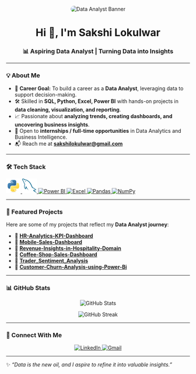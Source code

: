 <!-- Professional Banner -->
<p align="center">
  <img src="https://img.freepik.com/premium-photo/business-analytics-data-analysis-visualization-dashboard-with-charts-graphs-big-data-analytics-technology-concept_116317-5721.jpg?w=1200" 
       alt="Data Analyst Banner" 
       style="max-width: 100%; border-radius: 12px;" />
</p>

<h1 align="center">Hi 👋, I'm Sakshi Lokulwar</h1>
<h3 align="center">📊 Aspiring Data Analyst | Turning Data into Insights</h3>

---

### 💡 About Me
- 🎯 **Career Goal:** To build a career as a **Data Analyst**, leveraging data to support decision-making.  
- 🛠️ Skilled in **SQL, Python, Excel, Power BI** with hands-on projects in **data cleaning, visualization, and reporting**.  
- 📈 Passionate about **analyzing trends, creating dashboards, and uncovering business insights**.  
- 🤝 Open to **internships / full-time opportunities** in Data Analytics and Business Intelligence.  
- 📬 Reach me at **sakshilokulwar@gmail.com**  

---

### 🛠️ Tech Stack
<p align="left">
  <a href="https://www.python.org/" target="_blank">
    <img src="https://raw.githubusercontent.com/devicons/devicon/master/icons/python/python-original.svg" alt="Python" width="40" height="40"/>
  </a>
  <a href="https://www.mysql.com/" target="_blank">
    <img src="https://raw.githubusercontent.com/devicons/devicon/master/icons/mysql/mysql-original.svg" alt="MySQL" width="40" height="40"/>
  </a>
  <a href="https://powerbi.microsoft.com/" target="_blank">
    <img src="https://img.icons8.com/color/48/power-bi.png" alt="Power BI" width="40" height="40"/>
  </a>
  <a href="https://www.microsoft.com/en/microsoft-365/excel" target="_blank">
    <img src="https://img.icons8.com/color/48/microsoft-excel-2019--v1.png" alt="Excel" width="40" height="40"/>
  </a>
  <a href="https://pandas.pydata.org/" target="_blank">
    <img src="https://upload.wikimedia.org/wikipedia/commons/e/ed/Pandas_logo.svg" alt="Pandas" width="80" height="40"/>
  </a>
  <a href="https://numpy.org/" target="_blank">
    <img src="https://upload.wikimedia.org/wikipedia/commons/3/31/NumPy_logo_2020.svg" alt="NumPy" width="80" height="40"/>
  </a>
</p>

---

### 📂 Featured Projects
Here are some of my projects that reflect my **Data Analyst journey**:

- 🔹 **[HR-Analytics-KPI-Dashboard](https://github.com/SakshiLokulwar/HR-Analytics-KPI-Dashboard)** 
- 🔹 **[Mobile-Sales-Dashboard](https://github.com/SakshiLokulwar/Mobile-Sales-Dashboard)**   
- 🔹 **[Revenue-Insights-in-Hospitality-Domain](https://github.com/SakshiLokulwar/Revenue-Insights-in-Hospitality-Domain)** 
- 🔹 **[Coffee-Shop-Sales-Dashboard](https://github.com/SakshiLokulwar/Coffee-Shop-Sales-Dashboard)**
- 🔹 **[Trader_Sentiment_Analysis](https://github.com/SakshiLokulwar/Trader_Sentiment_Analysis)**
- 🔹 **[Customer-Churn-Analysis-using-Power-Bi](https://github.com/SakshiLokulwar/Customer-Churn-Analysis-using-Power-Bi)**
---

### 📊 GitHub Stats
<p align="center">
  <img src="https://github-readme-stats.vercel.app/api?username=sakshilokulwar&show_icons=true&theme=tokyonight" alt="GitHub Stats"/>
</p>

<p align="center">
  <img src="https://github-readme-streak-stats.herokuapp.com/?user=sakshilokulwar&theme=tokyonight" alt="GitHub Streak"/>
</p>

---

### 🤝 Connect With Me
<p align="center">
  <a href="https://www.linkedin.com/in/sakshi-lokulwar-82ba7a255/" target="_blank">
    <img src="https://cdn-icons-png.flaticon.com/512/174/174857.png" alt="LinkedIn" height="40" width="40" />
  </a>
  <a href="mailto:sakshilokulwar@gmail.com" target="_blank">
    <img src="https://cdn-icons-png.flaticon.com/512/732/732200.png" alt="Gmail" height="40" width="40" />
  </a>
</p>

---

✨ *“Data is the new oil, and I aspire to refine it into valuable insights.”*  
